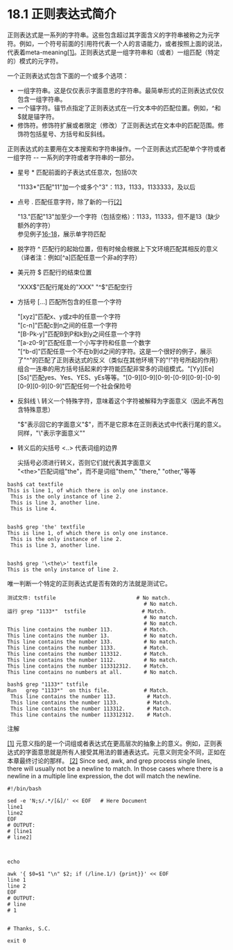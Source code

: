 # 18.1 正则表达式简介
正则表达式是一系列的字符串。这些包含超过其字面含义的字符串被称之为元字符。例如，一个符号前面的引用符代表一个人的言语能力，或者按照上面的说法，代表着meta-meaning[[1]](http://tldp.org/LDP/abs/html/x17129.html#FTN.AEN17134)。正则表达式是一组字符串和（或者）一组匹配（特定的）模式的元字符。

一个正则表达式包含下面的一个或多个选项：

- 一组字符串。这是仅仅表示字面意思的字符串。最简单形式的正则表达式仅仅包含一组字符串。
- 一个锚字符。锚节点指定了正则表达式在一行文本中的匹配位置。例如，^和$就是锚字符。
- 修饰符。修饰符扩展或者限定（修改）了正则表达式在文本中的匹配范围。修饰符包括星号、方括号和反斜线。

正则表达式的主要用在文本搜索和字符串操作。一个正则表达式匹配单个字符或者一组字符 -- 一系列的字符或者字符串的一部分。

- 星号 * 匹配前面的子表达式任意次，包括0次

	"1133*"匹配"11"加一个或多个"3"：113，1133，1133333，及以后
- 点号 . 匹配任意字符，除了新的一行[[2]](http://tldp.org/LDP/abs/html/x17129.html#AEN17189)

	"13."匹配"13"加至少一个字符（包括空格）：1133，11333，但不是13（缺少额外的字符）  
	参见例子[16-18](http://tldp.org/LDP/abs/html/textproc.html#CWSOLVER)，展示单字符匹配
- 脱字符 ^ 匹配行的起始位置，但有时候会根据上下文环境匹配其相反的意义（译者注：例如[^a]匹配任意一个非a的字符）
- 美元符 $ 匹配行的结束位置

	"XXX$"匹配行尾处的"XXX"  
	"^$"匹配空行
- 方括号 [...] 匹配所包含的任意一个字符

	"[xyz]"匹配x、y或z中的任意一个字符  
	"[c-n]"匹配c到n之间的任意一个字符  
	"[B-Pk-y]"匹配B到P和k到y之间任意一个字符  
	"[a-z0-9]"匹配任意一个小写字符和任意一个数字  
	"[^b-d]"匹配任意一个不在b到d之间的字符。这是一个很好的例子，展示了"^"的匹配了正则表达式的反义（类似在其他环境下的"!"符号所起的作用）  
	组合一连串的用方括号括起来的字符能匹配非常多的词组模式。"[Yy][Ee][Ss]"匹配yes、Yes、YES、yEs等等。"[0-9][0-9][0-9]-[0-9][0-9]-[0-9][0-9][0-9][0-9]"匹配任何一个社会保险号
- 反斜线 \ 转义一个特殊字符，意味着这个字符被解释为字面意义（因此不再包含特殊意思）

	"\$"表示回它的字面意义"$"，而不是它原本在正则表达式中代表行尾的意义。同样，"\\"表示字面意义"\"
- 转义后的尖括号 \<..\> 代表词组的边界

	尖括号必须进行转义，否则它们就代表其字面意义  
	"\<the\>"匹配词组"the"，而不是词组"them," "there," "other,"等等

```shell
bash$ cat textfile
This is line 1, of which there is only one instance.
 This is the only instance of line 2.
 This is line 3, another line.
 This is line 4.


bash$ grep 'the' textfile
This is line 1, of which there is only one instance.
 This is the only instance of line 2.
 This is line 3, another line.


bash$ grep '\<the\>' textfile
This is the only instance of line 2.
```

唯一判断一个特定的正则表达式是否有效的方法就是测试它。
```shell
测试文件: tstfile                          # No match.
                                            # No match.
运行 grep "1133*"  tstfile                  # Match.
                                            # No match.
                                            # No match.
This line contains the number 113.          # Match.
This line contains the number 13.           # No match.
This line contains the number 133.          # No match.
This line contains the number 1133.         # Match.
This line contains the number 113312.       # Match.
This line contains the number 1112.         # No match.
This line contains the number 113312312.    # Match.
This line contains no numbers at all.       # No match.
```
```shell
bash$ grep "1133*" tstfile
Run   grep "1133*"  on this file.           # Match.
 This line contains the number 113.          # Match.
 This line contains the number 1133.         # Match.
 This line contains the number 113312.       # Match.
 This line contains the number 113312312.    # Match.
```   


注解

[[1]](http://tldp.org/LDP/abs/html/x17129.html#FTN.AEN17134) 元意义指的是一个词组或者表达式在更高层次的抽象上的意义。例如，正则表达式的字面意思就是所有人接受其用法的普通表达式。元意义则完全不同，正如在本章最终讨论的那样。
[[2]](http://tldp.org/LDP/abs/html/x17129.html#AEN17189)
Since sed, awk, and grep process single lines, there will usually not be a newline to match. In those cases where there is a newline in a multiple line expression, the dot will match the newline.

```shell
#!/bin/bash

sed -e 'N;s/.*/[&]/' << EOF   # Here Document
line1
line2
EOF
# OUTPUT:
# [line1
# line2]



echo

awk '{ $0=$1 "\n" $2; if (/line.1/) {print}}' << EOF
line 1
line 2
EOF
# OUTPUT:
# line
# 1


# Thanks, S.C.

exit 0
```